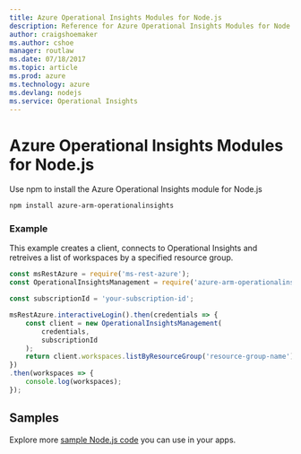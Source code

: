 ```yaml
---
title: Azure Operational Insights Modules for Node.js
description: Reference for Azure Operational Insights Modules for Node.js
author: craigshoemaker
ms.author: cshoe
manager: routlaw
ms.date: 07/18/2017
ms.topic: article
ms.prod: azure
ms.technology: azure
ms.devlang: nodejs
ms.service: Operational Insights
---
```


# Azure Operational Insights Modules for Node.js

Use npm to install the Azure Operational Insights module for Node.js

```bash
npm install azure-arm-operationalinsights
```

### Example 

This example creates a client, connects to Operational Insights and retreives a list of workspaces by a specified resource group.

```javascript
const msRestAzure = require('ms-rest-azure');
const OperationalInsightsManagement = require('azure-arm-operationalinsights');

const subscriptionId = 'your-subscription-id';

msRestAzure.interactiveLogin().then(credentials => {
    const client = new OperationalInsightsManagement(
        credentials,
        subscriptionId
    );
    return client.workspaces.listByResourceGroup('resource-group-name');
})
.then(workspaces => {
    console.log(workspaces);
});
``` 

## Samples

Explore more [sample Node.js code](https://azure.microsoft.com/resources/samples/?platform=nodejs) you can use in your apps.
